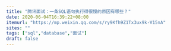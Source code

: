```yaml
---
title: "腾讯面试：一条SQL语句执行得很慢的原因有哪些？"
date: 2020-06-04T16:39:22+08:00
itemurl: "https://mp.weixin.qq.com/s/ry9Kfh9Z1Tx3ux9k-V15nA"
sites: ""
tags: ["sql","database","面试"]
draft: false
---
```



